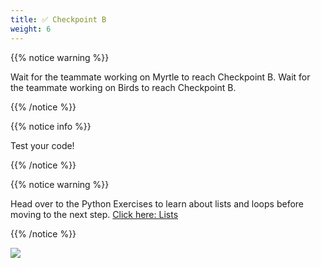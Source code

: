 ```yaml
---
title: ✅ Checkpoint B
weight: 6
---
```


{{% notice warning %}}

Wait for the teammate working on Myrtle to reach Checkpoint B.
Wait for the teammate working on Birds to reach Checkpoint B.

{{% /notice %}}

{{% notice info %}}

Test your code!

{{% /notice %}}

{{% notice warning %}}

Head over to the Python Exercises to learn about lists and loops before moving to the next step. [Click here: Lists](../../exercises/lists)

{{% /notice %}}

![](../../images/checkpoint11.gif)
